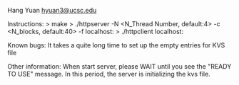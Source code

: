 Hang Yuan
hyuan3@ucsc.edu

Instructions:
	> make
	> ./httpserver -N <N_Thread Number, default:4> -c <N_blocks, default:40> -f <kvs filename> localhost:<port number>
	> ./httpclient localhost:<port number> <action requested>
	
Known bugs:
	It takes a quite long time to set up the empty entries for KVS file
	
Other information:
	When start server, please WAIT until you see the "READY TO USE" message.
  In this period, the server is initializing the kvs file.